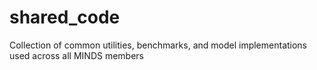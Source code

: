 # shared_code
Collection of common utilities, benchmarks, and model implementations used across all MINDS members
